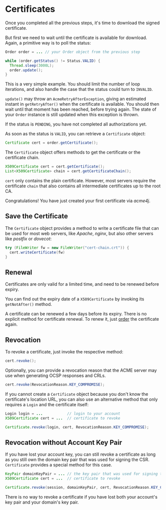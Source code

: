 # Certificates

Once you completed all the previous steps, it's time to download the signed certificate.

But first we need to wait until the certificate is available for download. Again, a primitive way is to poll the status:

```java
Order order = ... // your Order object from the previous step

while (order.getStatus() != Status.VALID) {
  Thread.sleep(3000L);
  order.update();
}
```

This is a very simple example. You should limit the number of loop iterations, and also handle the case that the status could turn to `INVALID`.

`update()` may throw an `AcmeRetryAfterException`, giving an estimated instant in `getRetryAfter()` when the certificate is available. You should then wait until that moment has been reached, before trying again. The state of your `Order` instance is still updated when this exception is thrown.

<div class="alert alert-info" role="alert">

If the status is `PENDING`, you have not completed all authorizations yet.
</div>

As soon as the status is `VALID`, you can retrieve a `Certificate` object:

```java
Certificate cert = order.getCertificate();
```

The `Certificate` object offers methods to get the certificate or the certificate chain.

```java
X509Certificate cert = cert.getCertificate();
List<X509Certificate> chain = cert.getCertificateChain();
```

`cert` only contains the plain certificate. However, most servers require the certificate `chain` that also contains all intermediate certificates up to the root CA.

Congratulations! You have just created your first certificate via _acme4j_.

## Save the Certificate

The `Certificate` object provides a method to write a certificate file that can be used for most web servers, like _Apache_, _nginx_, but also other servers like _postfix_ or _dovecot_:

```java
try (FileWriter fw = new FileWriter("cert-chain.crt")) {
  cert.writeCertificate(fw)
}
```

## Renewal

Certificates are only valid for a limited time, and need to be renewed before expiry.

<div class="alert alert-info" role="alert">

You can find out the expiry date of a `X509Certificate` by invoking its `getNotAfter()` method.
</div>

A certificate can be renewed a few days before its expiry. There is no explicit method for certificate renewal. To renew it, just [order](./order.html) the certificate again.

## Revocation

To revoke a certificate, just invoke the respective method:

```java
cert.revoke();
```

Optionally, you can provide a revocation reason that the ACME server may use when generating OCSP responses and CRLs.

```java
cert.revoke(RevocationReason.KEY_COMPROMISE);
```

If you cannot create a `Certificate` object because you don't know the certificate's location URL, you can also use an alternative method that only requires a `Login` and the certificate itself:

```java
Login login = ...           // login to your account
X509Certificate cert = ...  // certificate to revoke

Certificate.revoke(login, cert, RevocationReason.KEY_COMPROMISE);
```

## Revocation without Account Key Pair

If you have lost your account key, you can still revoke a certificate as long as you still own the domain key pair that was used for signing the CSR. `Certificate` provides a special method for this case.

```java
KeyPair domainKeyPair = ... // the key pair that was used for signing the CSR
X509Certificate cert = ...  // certificate to revoke

Certificate.revoke(session, domainKeyPair, cert, RevocationReason.KEY_COMPROMISE);
```

<div class="alert alert-danger" role="alert">
There is no way to revoke a certificate if you have lost both your account's key pair and your domain's key pair.
</div>
